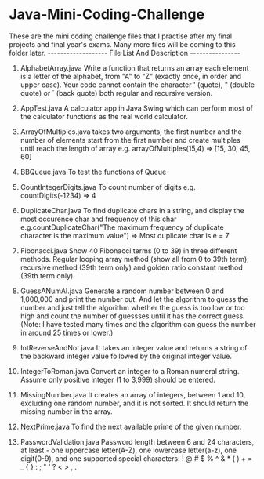 # Java-Mini-Coding-Challenge
These are the mini coding challenge files that I practise after my final projects and final year's exams. Many more files will be coming to this folder later.
------------------- File List And Description ----------------
1. AlphabetArray.java
Write a function that returns an array each element is a letter of the alphabet, from "A" to "Z" (exactly once, in order and upper case).
Your code cannot contain the character \' (quote), \" (double quote) or \` (back quote) both regular and recursive version.

2. AppTest.java
A calculator app in Java Swing which can perform most of the calculator functions as the real world calculator.

3. ArrayOfMultiples.java
takes two arguments, the first number and the number of elements
start from the first number and create multiples until reach the length of array
e.g. arrayOfMultiples(15,4) => [15, 30, 45, 60]

4. BBQueue.java
To test the functions of Queue

5. CountIntegerDigits.java
To count number of digits
e.g. countDigits(-1234) => 4

6. DuplicateChar.java
To find duplicate chars in a string, and display the most occurence char and frequency of this char
e.g.countDuplicateChar("The maximum frequency of duplicate character is the maximum value") => Most duplicate char is e = 7

7. Fibonacci.java
Show 40 Fibonacci terms (0 to 39) in three different methods. Regular looping array method (show all from 0 to 39th term), recursive method (39th term only) and golden ratio constant method (39th term only).

8. GuessANumAI.java
Generate a random number between 0 and 1,000,000 and print the number out. And let the algorithm to guess the number and just tell the algorithm whether the guess is too low or too high and count the number of guessses until it has the correct guess. (Note: I have tested many times and the algorithm can guess the number in around 25 times or lower.)

9. IntReverseAndNot.java
It takes an integer value and returns a string of the backward integer value followed by the original integer value.

10. IntegerToRoman.java
Convert an integer to a Roman numeral string. Assume only positive integer (1 to 3,999) should be entered.

11. MissingNumber.java
It creates an array of integers, between 1 and 10, excluding one random number, and it is not sorted. It should return the missing number in the array.

12. NextPrime.java
To find the next available prime of the given number.

13. PasswordValidation.java
Password length between 6 and 24 characters, at least - one uppercase letter(A-Z), one lowercase letter(a-z), one digit(0-9), and one supported special characters:
 ! @ # $ % ^ & * ( ) + = _ { } : ; " ' ? < > , .
